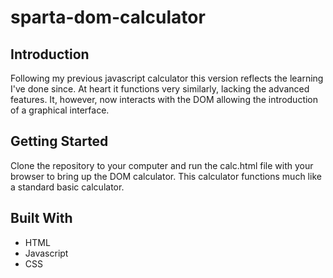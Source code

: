 # sparta-dom-calculator

## Introduction

Following my previous javascript calculator this version reflects the learning I've done since. At heart it functions very similarly, lacking the advanced features. It, however, now interacts with the DOM allowing the introduction of a graphical interface.

## Getting Started

Clone the repository to your computer and run the calc.html file with your browser to bring up the DOM calculator. This calculator functions much like a standard basic calculator.

## Built With

* HTML
* Javascript
* CSS
